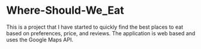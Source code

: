 # Where-Should-We_Eat
This is a project that I have started to quickly find the best places to eat based on preferences, price, and reviews. The application is web based and uses the Google Maps API.
